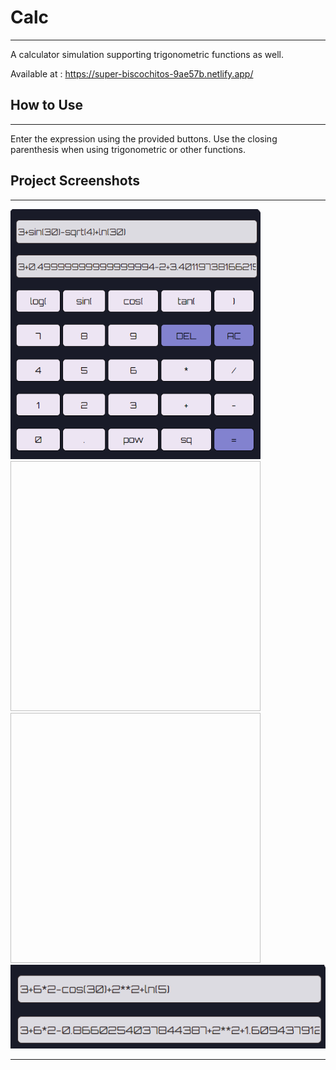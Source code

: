 # Calc
<hr>
A calculator simulation supporting trigonometric functions as well.  

Available at : https://super-biscochitos-9ae57b.netlify.app/

## How to Use
<hr>
Enter the expression using the provided buttons.  
Use the closing parenthesis when using trigonometric or other functions.

## Project Screenshots
<hr>
<img src = "https://github.com/Mavis021/Calc/blob/main/files/calc2.png" width = "400" height = "400">  
<img scr = "https://github.com/Mavis021/Calc/blob/main/files/calc3.png"width = "400" height = "400">  
<img scr = "https://github.com/Mavis021/Calc/blob/main/files/calc4.png"width = "400" height = "400">  
<img src = "https://github.com/Mavis021/Calc/blob/main/files/calc1.png">
<hr>